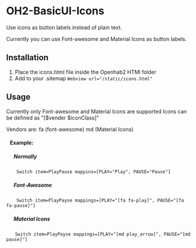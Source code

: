 # OH2-BasicUI-Icons
Use icons as button labels instead of plain text.

Currently you can use Font-awesome and Material Icons as button labels.

## Installation
1. Place the icons.html file inside the Openhab2 HTMl folder
2. Add to your .sitemap `Webview url="/static/icons.html"`

## Usage
Currently only Font-awesome and Material Icons are supported
Icons can be defined as "[$vender $iconClass]"

Vendors are:
fa (font-awesome)
md (Material Icons)

#### &nbsp;&nbsp;&nbsp;Example:
  ##### &nbsp;&nbsp;&nbsp;&nbsp;&nbsp;&nbsp;Normally
  &nbsp;&nbsp;&nbsp;&nbsp;&nbsp;&nbsp; ```Switch item=PlayPause mappins=[PLAY="Play", PAUSE="Pause"]```
  ##### &nbsp;&nbsp;&nbsp;&nbsp;&nbsp;&nbsp;Font-Awesome
  &nbsp;&nbsp;&nbsp;&nbsp;&nbsp;&nbsp; ```Switch item=PlayPayse mappings=[PLAY="[fa fa-play]", PAUSE="[fa fa-pause]"]```
  ##### &nbsp;&nbsp;&nbsp;&nbsp;&nbsp;&nbsp;Material Icons
  &nbsp;&nbsp;&nbsp;&nbsp;&nbsp;&nbsp;```Switch item=PlayPayse mappings=[PLAY="[md play_arrow]", PAUSE="[md pause]"]```
